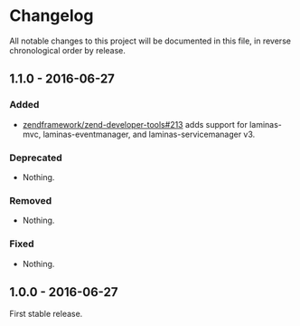 # Changelog

All notable changes to this project will be documented in this file, in reverse chronological order by release.

## 1.1.0 - 2016-06-27

### Added

- [zendframework/zend-developer-tools#213](https://github.com/zendframework/ZendDeveloperTools/pull/213) adds
  support for laminas-mvc, laminas-eventmanager, and laminas-servicemanager v3.

### Deprecated

- Nothing.

### Removed

- Nothing.

### Fixed

- Nothing.

## 1.0.0 - 2016-06-27

First stable release.
